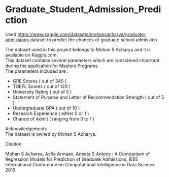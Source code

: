 # Graduate_Student_Admission_Prediction
Used https://www.kaggle.com/datasets/mohansacharya/graduate-admissions dataset to predict the chances of graduate school admission 

The dataset used in this project belongs to Mohan S Acharya and it is available on Kaggle.com.  
This dataset contains several parameters which are considered important during the application for Masters Programs.  
The parameters included are :  
* GRE Scores ( out of 340 )
* TOEFL Scores ( out of 120 )
* University Rating ( out of 5 )
* Statement of Purpose and Letter of Recommendation Strength ( out of 5 )
* Undergraduate GPA ( out of 10 )
* Research Experience ( either 0 or 1 )
* Chance of Admit ( ranging from 0 to 1 )

Acknowledgements  
The dataset is owned by Mohan S Acharya.


Citation

Mohan S Acharya, Asfia Armaan, Aneeta S Antony : A Comparison of Regression Models for Prediction of Graduate Admissions, IEEE International Conference on Computational Intelligence in Data Science 2019
